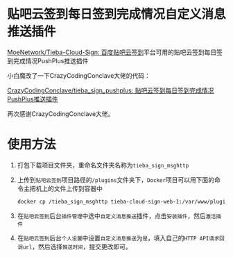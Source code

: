 # 贴吧云签到每日签到完成情况自定义消息推送插件

[MoeNetwork/Tieba-Cloud-Sign: 百度贴吧云签到](https://github.com/MoeNetwork/Tieba-Cloud-Sign)平台可用的贴吧云签到每日签到完成情况PushPlus推送插件

小白魔改了一下CrazyCodingConclave大佬的代码：

[CrazyCodingConclave/tieba_sign_pushplus: 贴吧云签到每日签到完成情况PushPlus推送插件](https://github.com/CrazyCodingConclave/tieba_sign_pushplus)

再次感谢CrazyCodingConclave大佬。

# 使用方法

1. 打包下载项目文件夹，重命名文件夹名称为`tieba_sign_msghttp`

2. 上传到`贴吧云签到`项目路径的`/plugins`文件夹下，`Docker`项目可以用下面的命令主把机上的文件上传到容器中

   ```bash
   docker cp /tieba_sign_msghttp tieba-cloud-sign-web-1:/var/www/plugins
   ```

3. 在`贴吧云签到`后台`插件管理`中选中`自定义消息推送`插件，点击`安装插件`，然后`激活插件`

4. 在`贴吧云签到`后台`个人设置`中设置`自定义消息推送`为`是`，填入自己的`HTTP API请求回调url`，然后选择`推送时间`，提交更改即可。
